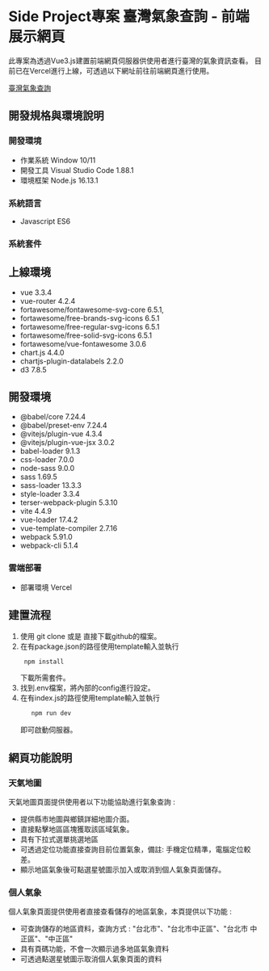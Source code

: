 # Side Project專案 臺灣氣象查詢 - 前端展示網頁
此專案為透過Vue3.js建置前端網頁伺服器供使用者進行臺灣的氣象資訊查看。
目前已在Vercel進行上線，可透過以下網址前往前端網頁進行使用。

[臺灣氣象查詢](https://tw-weather-info-show-page.vercel.app/ "link")

## 開發規格與環境說明

### 開發環境
 * 作業系統 Window 10/11
 * 開發工具 Visual Studio Code 1.88.1 
 * 環境框架 Node.js 16.13.1
   
### 系統語言
 * Javascript ES6
   
### 系統套件

## 上線環境
* vue 3.3.4
* vue-router 4.2.4
* fortawesome/fontawesome-svg-core 6.5.1,
* fortawesome/free-brands-svg-icons 6.5.1
* fortawesome/free-regular-svg-icons 6.5.1
* fortawesome/free-solid-svg-icons 6.5.1
* fortawesome/vue-fontawesome 3.0.6
* chart.js 4.4.0
* chartjs-plugin-datalabels 2.2.0
* d3 7.8.5

## 開發環境
 * @babel/core 7.24.4
 * @babel/preset-env 7.24.4
 * @vitejs/plugin-vue 4.3.4
 * @vitejs/plugin-vue-jsx 3.0.2
 * babel-loader 9.1.3
 * css-loader 7.0.0
 * node-sass 9.0.0
 * sass 1.69.5
 * sass-loader 13.3.3
 * style-loader 3.3.4
 * terser-webpack-plugin 5.3.10
 * vite 4.4.9
 * vue-loader 17.4.2
 * vue-template-compiler 2.7.16
 * webpack 5.91.0
 * webpack-cli 5.1.4
   
### 雲端部署
 * 部署環境 Vercel

## 建置流程
1. 使用 git clone 或是 直接下載github的檔案。
2. 在有package.json的路徑使用template輸入並執行
   ``` XML
    npm install
   ```
   下載所需套件。
4. 找到.env檔案，將內部的config進行設定。
5. 在有index.js的路徑使用template輸入並執行
   ``` XML
      npm run dev
   ```
   即可啟動伺服器。

## 網頁功能說明

### 天氣地圖
天氣地圖頁面提供使用者以下功能協助進行氣象查詢 :
* 提供縣市地圖與鄉鎮詳細地圖介面。
* 直接點擊地區區塊獲取該區域氣象。
* 具有下拉式選單挑選地區
* 可透過定位功能直接查詢目前位置氣象，備註: 手機定位精準，電腦定位較差。
* 顯示地區氣象後可點選星號圖示加入或取消到個人氣象頁面儲存。

### 個人氣象
個人氣象頁面提供使用者直接查看儲存的地區氣象，本頁提供以下功能 :
* 可查詢儲存的地區資料，查詢方式 : "台北市"、"台北市中正區"、"台北市 中正區"、"中正區"
* 具有頁碼功能，不會一次顯示過多地區氣象資料
* 可透過點選星號圖示取消個人氣象頁面的資料

